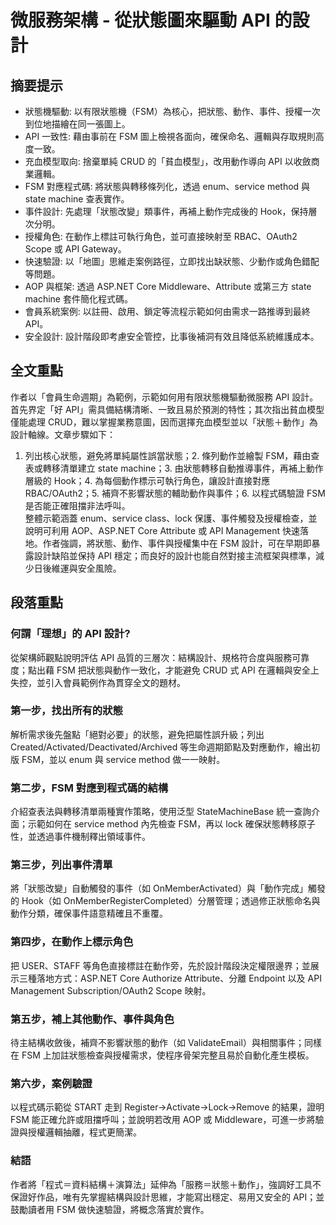 # 微服務架構 - 從狀態圖來驅動 API 的設計

## 摘要提示
- 狀態機驅動: 以有限狀態機（FSM）為核心，把狀態、動作、事件、授權一次到位地描繪在同一張圖上。
- API 一致性: 藉由事前在 FSM 圖上檢視各面向，確保命名、邏輯與存取規則高度一致。
- 充血模型取向: 捨棄單純 CRUD 的「貧血模型」，改用動作導向 API 以收斂商業邏輯。
- FSM 對應程式碼: 將狀態與轉移條列化，透過 enum、service method 與 state machine 查表實作。
- 事件設計: 先處理「狀態改變」類事件，再補上動作完成後的 Hook，保持層次分明。
- 授權角色: 在動作上標註可執行角色，並可直接映射至 RBAC、OAuth2 Scope 或 API Gateway。
- 快速驗證: 以「地圖」思維走案例路徑，立即找出缺狀態、少動作或角色錯配等問題。
- AOP 與框架: 透過 ASP.NET Core Middleware、Attribute 或第三方 state machine 套件簡化程式碼。
- 會員系統案例: 以註冊、啟用、鎖定等流程示範如何由需求一路推導到最終 API。
- 安全設計: 設計階段即考慮安全管控，比事後補洞有效且降低系統維護成本。

## 全文重點
作者以「會員生命週期」為範例，示範如何用有限狀態機驅動微服務 API 設計。首先界定「好 API」需具備結構清晰、一致且易於預測的特性；其次指出貧血模型僅能處理 CRUD，難以掌握業務意圖，因而選擇充血模型並以「狀態＋動作」為設計軸線。文章步驟如下：  
1. 列出核心狀態，避免將單純屬性誤當狀態；2. 條列動作並繪製 FSM，藉由查表或轉移清單建立 state machine；3. 由狀態轉移自動推導事件，再補上動作層級的 Hook；4. 為每個動作標示可執行角色，讓設計直接對應 RBAC/OAuth2；5. 補齊不影響狀態的輔助動作與事件；6. 以程式碼驗證 FSM 是否能正確阻擋非法呼叫。  
整體示範涵蓋 enum、service class、lock 保護、事件觸發及授權檢查，並說明可利用 AOP、ASP.NET Core Attribute 或 API Management 快速落地。作者強調，將狀態、動作、事件與授權集中在 FSM 設計，可在早期即暴露設計缺陷並保持 API 穩定；而良好的設計也能自然對接主流框架與標準，減少日後維運與安全風險。

## 段落重點
### 何謂「理想」的 API 設計?
從架構師觀點說明評估 API 品質的三層次：結構設計、規格符合度與服務可靠度；點出藉 FSM 把狀態與動作一致化，才能避免 CRUD 式 API 在邏輯與安全上失控，並引入會員範例作為貫穿全文的題材。

### 第一步，找出所有的狀態
解析需求後先盤點「絕對必要」的狀態，避免把屬性誤升級；列出 Created/Activated/Deactivated/Archived 等生命週期節點及對應動作，繪出初版 FSM，並以 enum 與 service method 做一一映射。

### 第二步，FSM 對應到程式碼的結構
介紹查表法與轉移清單兩種實作策略，使用泛型 StateMachineBase 統一查詢介面；示範如何在 service method 內先檢查 FSM，再以 lock 確保狀態轉移原子性，並透過事件機制釋出領域事件。

### 第三步，列出事件清單
將「狀態改變」自動觸發的事件（如 OnMemberActivated）與「動作完成」觸發的 Hook（如 OnMemberRegisterCompleted）分層管理；透過修正狀態命名與動作分類，確保事件語意精確且不重覆。

### 第四步，在動作上標示角色
把 USER、STAFF 等角色直接標註在動作旁，先於設計階段決定權限邊界；並展示三種落地方式：ASP.NET Core Authorize Attribute、分離 Endpoint 以及 API Management Subscription/OAuth2 Scope 映射。

### 第五步，補上其他動作、事件與角色
待主結構收斂後，補齊不影響狀態的動作（如 ValidateEmail）與相關事件；同樣在 FSM 上加註狀態檢查與授權需求，使程序骨架完整且易於自動化產生模板。

### 第六步，案例驗證
以程式碼示範從 START 走到 Register→Activate→Lock→Remove 的結果，證明 FSM 能正確允許或阻擋呼叫；並說明若改用 AOP 或 Middleware，可進一步將驗證與授權邏輯抽離，程式更簡潔。

### 結語
作者將「程式＝資料結構＋演算法」延伸為「服務＝狀態＋動作」，強調好工具不保證好作品，唯有先掌握結構與設計思維，才能寫出穩定、易用又安全的 API；並鼓勵讀者用 FSM 做快速驗證，將概念落實於實作。